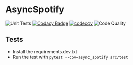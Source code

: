 # AsyncSpotify

![Unit Tests](https://github.com/HuiiBuh/AsyncSpotify/workflows/Unit%20Tests/badge.svg)
[![Codacy Badge](https://api.codacy.com/project/badge/Grade/65dd7dbb2b4b4efcb3fc365f2d3f1684)](https://app.codacy.com/manual/nhaderer1/AsyncSpotify?utm_source=github.com&utm_medium=referral&utm_content=HuiiBuh/AsyncSpotify&utm_campaign=Badge_Grade_Dashboard)
[![codecov](https://codecov.io/gh/HuiiBuh/AsyncSpotify/branch/master/graph/badge.svg?token=0oC3x1chKb)](https://codecov.io/gh/HuiiBuh/AsyncSpotify)
![Code Quality](https://www.code-inspector.com/project/4098/status/svg)

## Tests

+ Install the requirements.dev.txt
+ Run the test with `pytest --cov=async_spotify src/test`
